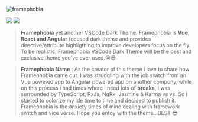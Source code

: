 ![framephobia](https://user-images.githubusercontent.com/20001862/49329267-0487c280-f58d-11e8-8077-845549dc86b7.png)

[![](https://vsmarketplacebadge.apphb.com/version/kaankucuk.framephobia.svg
)](https://marketplace.visualstudio.com/items?itemName=kaankucuk.framephobia#overview)
[![](https://vsmarketplacebadge.apphb.com/installs/kaankucuk.framephobia.svg)](https://marketplace.visualstudio.com/items?itemName=kaankucuk.framephobia#overview)

>  **Framephobia** yet another VSCode Dark Theme. Framephobia is **Vue, React and Angular** focused dark theme and provides directive/attribute highligthing to improve developers focus on the fly. To be realistic, Framephobia VSCode Dark Theme will be the best and exclusive theme you've ever used.😜😎

>  **Framephobia Name** : As the creator of this theme i love to share how Framephobia came out. I was struggling with the job switch from an Vue powered app to Angular powered app on another compony, while on this process i had times where i need lots of **breaks**, I was surrounded by TypeScript, RxJs, NgRx, Jasmine & Karma vs vs. So i started to colorize my ide time to time and decided to publish it. Framephobia is the anxiety times of mine dealing with framework switch and vice verse. Hope you enfoy with the theme.. BEST 😎
